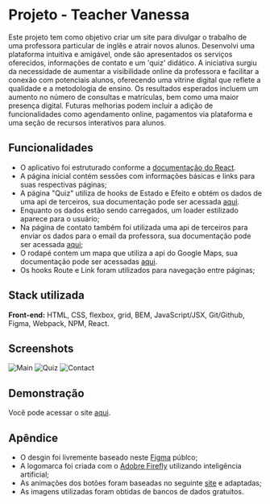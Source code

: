 # Projeto - Teacher Vanessa
Este projeto tem como objetivo criar um site para divulgar o trabalho de uma professora particular de inglês e atrair novos alunos. Desenvolvi uma plataforma intuitiva e amigável, onde são apresentados os serviços oferecidos, informações de contato e um 'quiz' didático. A iniciativa surgiu da necessidade de aumentar a visibilidade online da professora e facilitar a conexão com potenciais alunos, oferecendo uma vitrine digital que reflete a qualidade e a metodologia de ensino. Os resultados esperados incluem um aumento no número de consultas e matrículas, bem como uma maior presença digital. Futuras melhorias podem incluir a adição de funcionalidades como agendamento online, pagamentos via plataforma e uma seção de recursos interativos para alunos.

## Funcionalidades

- O aplicativo foi estruturado conforme a [documentação do React](https://pt-br.legacy.reactjs.org/docs/getting-started.html).
- A página inicial contém sessões com informações básicas e links para suas respectivas páginas;
- A página "Quiz" utiliza de hooks de Estado e Efeito e obtém os dados de uma api de terceiros, sua documentação pode ser acessada [aqui](https://the-trivia-api.com/docs/v2/).
- Enquanto os dados estão sendo carregados, um loader estilizado aparece para o usuário;
- Na página de contato também foi utilizada uma api de terceiros para enviar os dados para o email da professora, sua documentação pode ser acessada [aqui](https://formcarry.com/docs/code-examples/fetch);
- O rodapé contem um mapa que utiliza a api do Google Maps, sua documentação pode ser acessadas [aqui](https://developers.google.com/maps/documentation/embed/get-started?hl=pt-br).
- Os hooks Route e Link foram utilizados para navegação entre páginas;

## Stack utilizada

**Front-end:**  HTML, CSS, flexbox, grid, BEM, JavaScript/JSX, Git/Github, Figma, Webpack, NPM, React.

## Screenshots
![Main](https://github.com/vinib96/web_project_around_react/assets/141737376/db5e7571-240f-4b33-aee8-c0bc60ebf167)
![Quiz](https://github.com/vinib96/web_project_around_react/assets/141737376/98276ebb-3d62-4058-b7cc-63f8bb6fd367)
![Contact](https://github.com/vinib96/web_project_around_react/assets/141737376/75addd5e-5c0c-4e29-8c08-f43177edaaa9)


## Demonstração

Você pode acessar o site [aqui](https://teachervanessa.netlify.app/).


## Apêndice

- O desgin foi livremente baseado neste [Figma](https://www.figma.com/design/hj2RHEcuRUMvzbEa0PR0LE/Teachers-Courses-(Community)?node-id=0-1&t=unvI4nIwMvJa6cPU-0) públco;
- A logomarca foi criada com o [Adobre Firefly](https://firefly.adobe.com/?gclid=CjwKCAjw34qzBhBmEiwAOUQcF4LOmQ67Cxm7LZGeqn7JP-xWQ5qqg5R2lS1_dnbW4lLzU-zabH_15hoC60kQAvD_BwE&sdid=JM4FW6VL&mv=search&mv2=paidsearch&ef_id=CjwKCAjw34qzBhBmEiwAOUQcF4LOmQ67Cxm7LZGeqn7JP-xWQ5qqg5R2lS1_dnbW4lLzU-zabH_15hoC60kQAvD_BwE:G:s&s_kwcid=AL!3085!3!665654623096!e!!g!!adobe%20firefly!20372408557!150845642869&gad_source=1) utilizando inteligência artificial;
- As animações dos botões foram baseadas no seguinte [site](https://www.brasilcode.com.br/35-botoes-css-com-animacao/) e adaptadas;
- As imagens utilizadas foram obtidas de bancos de dados gratuitos.
